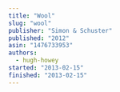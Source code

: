 ```yaml
---
title: "Wool"
slug: "wool"
publisher: "Simon & Schuster"
published: "2012"
asin: "1476733953"
authors:
  - hugh-howey
started: "2013-02-15"
finished: "2013-02-15"
---
```

